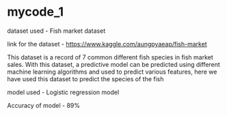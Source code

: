 # mycode_1

 dataset used - Fish market dataset

 link for the dataset - https://www.kaggle.com/aungpyaeap/fish-market

This dataset is a record of 7 common different fish species in fish market sales. With this dataset, a predictive model can be predicted using different machine learning algorithms and used to predict various features, here we have used this dataset to predict the species of the fish

model used - Logistic regression model

Accuracy of model - 89%
